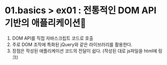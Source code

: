 # 01.basics > ex01 : 전통적인 DOM  API 기반의 애플리케이션🤪

1. DOM API를 직접 자바스크립트 코드로 호출
2. 주로 DOM 조작에 특화된 jQuery와 같은 라이브러리를 활용한다.
3. 장점은 작성된 애플리케이션 코드의 전달이 쉽다. (작성된 대로 js파일을 html에 링크)
